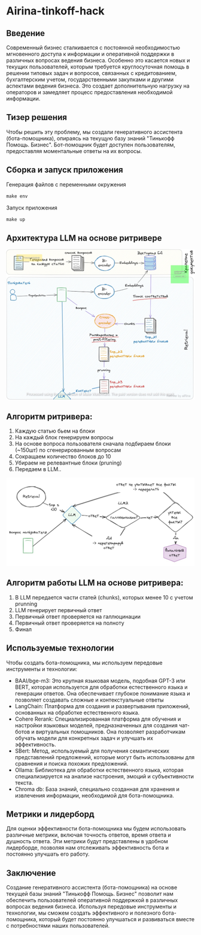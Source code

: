 # Airina-tinkoff-hack


## Введение

Современный бизнес сталкивается с постоянной необходимостью мгновенного доступа к информации и оперативной поддержки в различных вопросах ведения бизнеса. Особенно это касается новых и текущих пользователей, которым требуется круглосуточная помощь в решении типовых задач и вопросов, связанных с кредитованием, бухгалтерским учетом, государственными закупками и другими аспектами ведения бизнеса. Это создает дополнительную нагрузку на операторов и замедляет процесс предоставления необходимой информации.

## Тизер решения
Чтобы решить эту проблему, мы  создали генеративного ассистента (бота-помощника), опираясь на текущую базу знаний "Тинькофф Помощь. Бизнес". Бот-помощник будет доступен  пользователям, предоставляя моментальные ответы на их вопросы.

## Сборка и запуск приложения  
Генерация файлов  с переменными окружения
```powershell
make env
```
Запуск приложения
```powershell
make up
```


## Архитектура LLM на основе ритривере
![image2.jpg](image2.jpg)
## Алгоритм ритривера:
1. Каждую статью бьем на блоки
2. На каждый блок генерируем вопросы
3. На основе вопроса пользователя сначала подбираем блоки (~150шт) по сгенерированным вопросам
4. Сокращаем количество блоков до 10
5. Убираем не релевантные блоки (pruning)
6. Передаем в LLM..

![img.jpg](img.jpg)

## Алгоритм работы LLM на основе ритривера:
1. В LLM передается части статей (chunks), которых менее 10 с учетом prunning
2. LLM генерирует первичный ответ
3. Первичный ответ проверяется на галлюцинации
4. Первичный ответ проверяется на полноту
5. Финал

## Используемые технологии
Чтобы создать бота-помощника, мы используем передовые инструменты и технологии:
* BAAI/bge-m3: Это крупная языковая модель, подобная GPT-3 или BERT, которая используется для обработки естественного языка и генерации ответов. Она обеспечивает глубокое понимание языка и позволяет создавать сложные и контекстуальные ответы
* LangСhain: Платформа для создания и развертывания приложений, основанных на обработке естественного языка.
* Cohere Rerank: Специализированная платформа для обучения и настройки языковых моделей, предназначенных для создания чат-ботов и виртуальных помощников. Она позволяет разработчикам обучать модели для конкретных задач и улучшать их эффективность.
* SBert: Метод, используемый для получения семантических представлений предложений, которые могут быть использованы для сравнения и поиска похожих предложений.
* Ollama: Библиотека для обработки естественного языка, которая специализируется на анализе настроения, эмоций и субъективности текста.
* Chroma db: База знаний, специально созданная для хранения и извлечения информации, необходимой для бота-помощника.

## Метрики и лидерборд
Для оценки эффективности бота-помощника мы будем использовать различные метрики, включая точность ответов, время ответа и душность ответа. Эти метрики будут представлены в удобном лидерборде, позволяя нам отслеживать эффективность бота и постоянно улучшать его работу.

## Заключение

Создание генеративного ассистента (бота-помощника) на основе текущей базы знаний "Тинькофф Помощь. Бизнес" позволит нам обеспечить  пользователей оперативной поддержкой в различных вопросах ведения бизнеса. Используя передовые инструменты и технологии, мы сможем создать эффективного и полезного бота-помощника, который будет постоянно улучшаться и развиваться вместе с потребностями наших пользователей.
